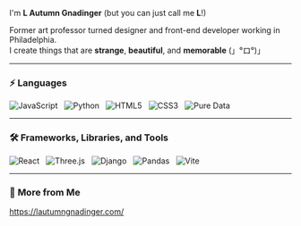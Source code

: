 I'm **L Autumn Gnadinger** (but you can just call me **L**!)

Former art professor turned designer and front-end developer working in Philadelphia.  
I create things that are **strange**, **beautiful**, and **memorable** (」°ロ°)」

---

### ⚡ **Languages**

![JavaScript](https://img.shields.io/badge/JavaScript-F7DF1E?style=for-the-badge&logo=javascript&logoColor=white) &nbsp; 
![Python](https://img.shields.io/badge/Python-3776AB?style=for-the-badge&logo=python&logoColor=white) &nbsp; 
![HTML5](https://img.shields.io/badge/HTML5-E34F26?style=for-the-badge&logo=html5&logoColor=white) &nbsp; 
![CSS3](https://img.shields.io/badge/CSS3-1572B6?style=for-the-badge&logo=css3&logoColor=white) &nbsp;
![Pure Data](https://img.shields.io/badge/Pure%20Data-00A9E0?style=for-the-badge&logo=freebsd&logoColor=white) &nbsp;

---

### 🛠 **Frameworks, Libraries, and Tools**  

![React](https://img.shields.io/badge/React-61DAFB?style=for-the-badge&logo=react&logoColor=black) &nbsp; 
![Three.js](https://img.shields.io/badge/Three.js-000000?style=for-the-badge&logo=three.js&logoColor=white) &nbsp; 
![Django](https://img.shields.io/badge/Django-092E20?style=for-the-badge&logo=django&logoColor=white) &nbsp; 
![Pandas](https://img.shields.io/badge/Pandas-150458?style=for-the-badge&logo=pandas&logoColor=white) &nbsp;
![Vite](https://img.shields.io/badge/Vite-646CFF?style=for-the-badge&logo=vite&logoColor=white) &nbsp;

---

### 💖 **More from Me**  
https://lautumngnadinger.com/


